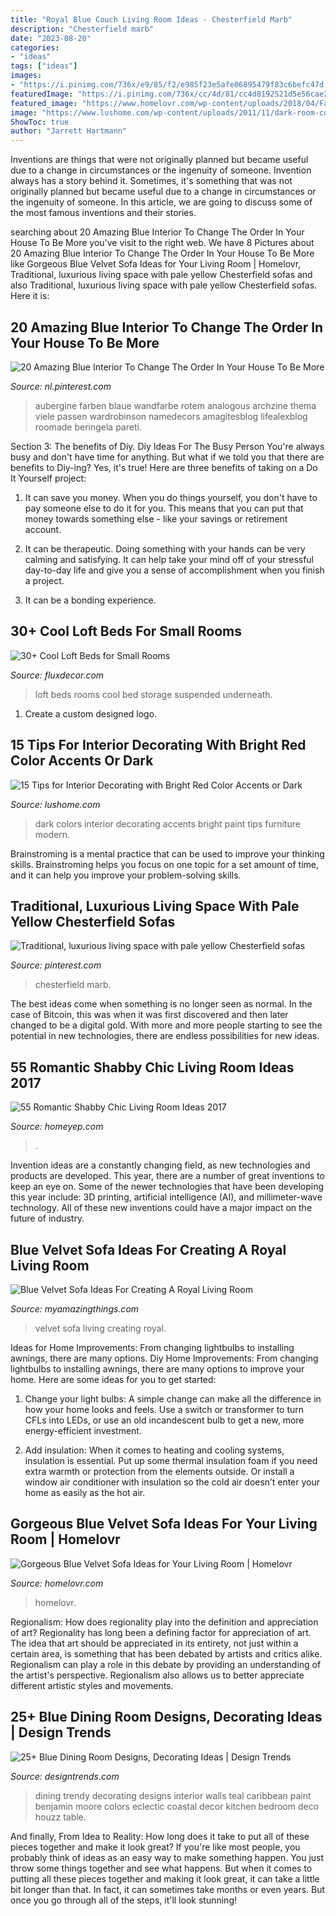```yaml
---
title: "Royal Blue Couch Living Room Ideas - Chesterfield Marb"
description: "Chesterfield marb"
date: "2023-08-20"
categories:
- "ideas"
tags: ["ideas"]
images:
- "https://i.pinimg.com/736x/e9/85/f2/e985f23e5afe06895479f83c6befc47d.jpg"
featuredImage: "https://i.pinimg.com/736x/cc/4d/81/cc4d8192521d5e56cae2e164a86e278e.jpg"
featured_image: "https://www.homelovr.com/wp-content/uploads/2018/04/Farmhouse-Style-Living-Room-With-Blue-Velvet-Sofa-And-Area-Rug.jpg"
image: "https://www.lushome.com/wp-content/uploads/2011/11/dark-room-colors-modern-interior-decorating-ideas-8.jpg"
ShowToc: true
author: "Jarrett Hartmann"
---
```



Inventions are things that were not originally planned but became useful due to a change in circumstances or the ingenuity of someone.
Invention always has a story behind it. Sometimes, it's something that was not originally planned but became useful due to a change in circumstances or the ingenuity of someone. In this article, we are going to discuss some of the most famous inventions and their stories.

	

		
searching about 20 Amazing Blue Interior To Change The Order In Your House To Be More you've visit to the right web. We have 8 Pictures about 20 Amazing Blue Interior To Change The Order In Your House To Be More like Gorgeous Blue Velvet Sofa Ideas for Your Living Room | Homelovr, Traditional, luxurious living space with pale yellow Chesterfield sofas and also Traditional, luxurious living space with pale yellow Chesterfield sofas. Here it is:
		
    
## 20 Amazing Blue Interior To Change The Order In Your House To Be More

<img loading=lazy src="https://i.pinimg.com/736x/e9/85/f2/e985f23e5afe06895479f83c6befc47d.jpg" onerror="this.onerror=null;this.src='https://tse4.mm.bing.net/th?id=OIP.vrnrJB7gF7J2Zylt3E3D1AHaKL&amp;pid=15.1';" alt="20 Amazing Blue Interior To Change The Order In Your House To Be More">

_Source: nl.pinterest.com_

>aubergine farben blaue wandfarbe rotem analogous archzine thema viele passen wardrobinson namedecors amagitesblog lifealexblog roomade beringela pareti. 

	

Section 3: The benefits of Diy.
Diy Ideas For The Busy Person
You're always busy and don't have time for anything. But what if we told you that there are benefits to Diy-ing? Yes, it's true! Here are three benefits of taking on a Do It Yourself project:

1. It can save you money. When you do things yourself, you don't have to pay someone else to do it for you. This means that you can put that money towards something else - like your savings or retirement account.

2. It can be therapeutic. Doing something with your hands can be very calming and satisfying. It can help take your mind off of your stressful day-to-day life and give you a sense of accomplishment when you finish a project.

3. It can be a bonding experience.

    
## 30+ Cool Loft Beds For Small Rooms

<img loading=lazy src="http://fluxdecor.com/wp-content/uploads/2016/11/loft-beds-for-small-rooms/16-loft-beds-for-small-rooms.jpg" onerror="this.onerror=null;this.src='https://tse2.mm.bing.net/th?id=OIP.XYMuEO1UftzxUiK8xbVhFQHaLH&amp;pid=15.1';" alt="30+ Cool Loft Beds for Small Rooms">

_Source: fluxdecor.com_

>loft beds rooms cool bed storage suspended underneath. 

	

1. Create a custom designed logo.

    
## 15 Tips For Interior Decorating With Bright Red Color Accents Or Dark

<img loading=lazy src="https://www.lushome.com/wp-content/uploads/2011/11/dark-room-colors-modern-interior-decorating-ideas-8.jpg" onerror="this.onerror=null;this.src='https://tse1.mm.bing.net/th?id=OIP.eC9h9dMw5ie2SoiBw-JbpAHaGK&amp;pid=15.1';" alt="15 Tips for Interior Decorating with Bright Red Color Accents or Dark">

_Source: lushome.com_

>dark colors interior decorating accents bright paint tips furniture modern. 

	

Brainstroming is a mental practice that can be used to improve your thinking skills. Brainstroming helps you focus on one topic for a set amount of time, and it can help you improve your problem-solving skills.

    
## Traditional, Luxurious Living Space With Pale Yellow Chesterfield Sofas

<img loading=lazy src="https://i.pinimg.com/736x/cc/4d/81/cc4d8192521d5e56cae2e164a86e278e.jpg" onerror="this.onerror=null;this.src='https://tse4.mm.bing.net/th?id=OIP.oui6JDPLNpR62Zi1nE2hUwHaLG&amp;pid=15.1';" alt="Traditional, luxurious living space with pale yellow Chesterfield sofas">

_Source: pinterest.com_

>chesterfield marb. 

	

The best ideas come when something is no longer seen as normal. In the case of Bitcoin, this was when it was first discovered and then later changed to be a digital gold. With more and more people starting to see the potential in new technologies, there are endless possibilities for new ideas.

    
## 55 Romantic Shabby Chic Living Room Ideas 2017

<img loading=lazy src="https://homeyep.com/wp-content/uploads/2017/03/shabby-chic-living-room/18-shabby-chic-living-room.jpg" onerror="this.onerror=null;this.src='https://tse2.mm.bing.net/th?id=OIP.H2axpRcMHYevZkd7M029BAHaLG&amp;pid=15.1';" alt="55 Romantic Shabby Chic Living Room Ideas 2017">

_Source: homeyep.com_

>. 

	

Invention ideas are a constantly changing field, as new technologies and products are developed. This year, there are a number of great inventions to keep an eye on. Some of the newer technologies that have been developing this year include: 3D printing, artificial intelligence (AI), and millimeter-wave technology. All of these new inventions could have a major impact on the future of industry.

    
## Blue Velvet Sofa Ideas For Creating A Royal Living Room

<img loading=lazy src="http://myamazingthings.com/wp-content/uploads/2017/08/blue-velvet-sofa-5.jpg" onerror="this.onerror=null;this.src='https://tse3.mm.bing.net/th?id=OIP.MWRIRhefcruuHeaoQ381CQHaE8&amp;pid=15.1';" alt="Blue Velvet Sofa Ideas For Creating A Royal Living Room">

_Source: myamazingthings.com_

>velvet sofa living creating royal. 

	

Ideas for Home Improvements: From changing lightbulbs to installing awnings, there are many options.
Diy Home Improvements: From changing lightbulbs to installing awnings, there are many options to improve your home. Here are some ideas for you to get started: 
1. Change your light bulbs: A simple change can make all the difference in how your home looks and feels. Use a switch or transformer to turn CFLs into LEDs, or use an old incandescent bulb to get a new, more energy-efficient investment. 

2. Add insulation: When it comes to heating and cooling systems, insulation is essential. Put up some thermal insulation foam if you need extra warmth or protection from the elements outside. Or install a window air conditioner with insulation so the cold air doesn’t enter your home as easily as the hot air. 


    
## Gorgeous Blue Velvet Sofa Ideas For Your Living Room | Homelovr

<img loading=lazy src="https://www.homelovr.com/wp-content/uploads/2018/04/Farmhouse-Style-Living-Room-With-Blue-Velvet-Sofa-And-Area-Rug.jpg" onerror="this.onerror=null;this.src='https://tse1.mm.bing.net/th?id=OIP.Hm9nSGqyz-xT7MueL_VxRQHaLH&amp;pid=15.1';" alt="Gorgeous Blue Velvet Sofa Ideas for Your Living Room | Homelovr">

_Source: homelovr.com_

>homelovr. 

	

Regionalism: How does regionality play into the definition and appreciation of art?
Regionality has long been a defining factor for appreciation of art. The idea that art should be appreciated in its entirety, not just within a certain area, is something that has been debated by artists and critics alike. Regionalism can play a role in this debate by providing an understanding of the artist's perspective. Regionalism also allows us to better appreciate different artistic styles and movements.

    
## 25+ Blue Dining Room Designs, Decorating Ideas | Design Trends

<img loading=lazy src="https://images.designtrends.com/wp-content/uploads/2016/02/18045602/Trendy-blue-dining-room-design.jpg" onerror="this.onerror=null;this.src='https://tse3.mm.bing.net/th?id=OIP.br1RIJrrTHALvfeUwDVOvAHaE8&amp;pid=15.1';" alt="25+ Blue Dining Room Designs, Decorating Ideas | Design Trends">

_Source: designtrends.com_

>dining trendy decorating designs interior walls teal caribbean paint benjamin moore colors eclectic coastal decor kitchen bedroom deco houzz table. 

	

And finally, From Idea to Reality: How long does it take to put all of these pieces together and make it look great?
If you're like most people, you probably think of ideas as an easy way to make something happen. You just throw some things together and see what happens. But when it comes to putting all these pieces together and making it look great, it can take a little bit longer than that. In fact, it can sometimes take months or even years. But once you go through all of the steps, it'll look stunning!

